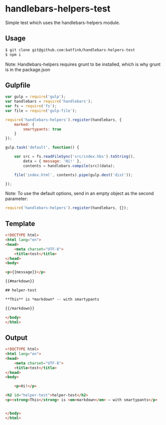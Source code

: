 handlebars-helpers-test
=======================

Simple test which uses the handlebars-helpers module.

## Usage

```bash
$ git clone git@github.com:batfink/handlebars-helpers-test
$ npm i
```

Note: Handlebars-helpers requires grunt to be installed, which is why grunt is in the package.json

## Gulpfile

```js
var gulp = require('gulp');
var handlebars = require('handlebars');
var fs = require('fs');
var file = require('gulp-file');

require('handlebars-helpers').register(handlebars, {
    marked: {
        smartypants: true
    }
});

gulp.task('default', function() {

    var src = fs.readFileSync('src/index.hbs').toString(),
        data = { message: 'Hi!' },
        contents = handlebars.compile(src)(data);

    file('index.html', contents).pipe(gulp.dest('dist'));

});
```

Note: To use the default options, send in an empty object as the second parameter: 

```js
require('handlebars-helpers').register(handlebars, {});
```

## Template
```html
<!DOCTYPE html>
<html lang="en">
<head>
    <meta charset="UTF-8">
    <title>test</title>
</head>
<body>

<p>{{message}}</p>

{{#markdown}}

## helper-test

**This** is *markdown* -- with smartypants

{{/markdown}}

</body>
</html>
```

## Output
```html
<!DOCTYPE html>
<html lang="en">
<head>
    <meta charset="UTF-8">
    <title>test</title>
</head>
<body>

    <p>Hi!</p>

<h2 id="helper-test">helper-test</h2>
<p><strong>This</strong> is <em>markdown</em> — with smartypants</p>


</body>
</html>
```
